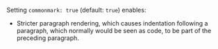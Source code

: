 Setting `commonmark: true` (default: `true`) enables:

- Stricter paragraph rendering, which causes indentation following a paragraph, which normally would be seen as code, to be part of the preceding paragraph.
